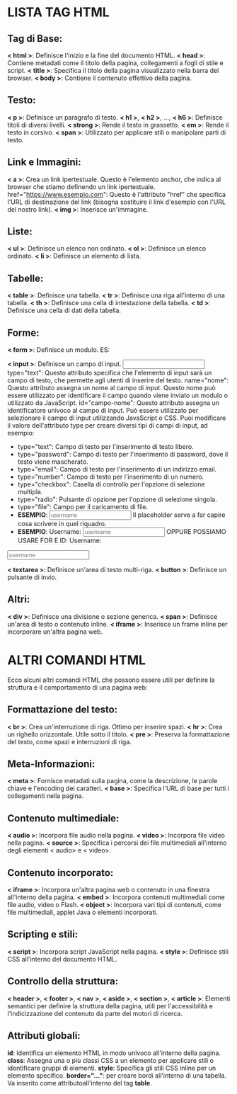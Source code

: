 <!-- @format -->

# LISTA TAG HTML

## Tag di Base:

**< html >**: Definisce l'inizio e la fine del documento HTML.
**< head >**: Contiene metadati come il titolo della pagina, collegamenti a fogli di stile e script.
**< title >**: Specifica il titolo della pagina visualizzato nella barra del browser.
**< body >**: Contiene il contenuto effettivo della pagina.

## Testo:

**< p >**: Definisce un paragrafo di testo.
**< h1 >**, **< h2 >**, ..., **< h6 >**: Definisce titoli di diversi livelli.
**< strong >**: Rende il testo in grassetto.
**< em >**: Rende il testo in corsivo.
**< span >**: Utilizzato per applicare stili o manipolare parti di testo.

## Link e Immagini:

**< a >**: Crea un link ipertestuale. Questo è l'elemento anchor, che indica al browser che stiamo definendo un link ipertestuale.
href="https://www.esempio.com": Questo è l'attributo "href" che specifica l'URL di destinazione del link (bisogna sostituire il link d'esempio con l'URL del nostro link).
**< img >**: Inserisce un'immagine.

## Liste:

**< ul >**: Definisce un elenco non ordinato.
**< ol >**: Definisce un elenco ordinato.
**< li >**: Definisce un elemento di lista.

## Tabelle:

**< table >**: Definisce una tabella.
**< tr >**: Definisce una riga all'interno di una tabella.
**< th >**: Definisce una cella di intestazione della tabella.
**< td >**: Definisce una cella di dati della tabella.

## Forme:

**< form >**: Definisce un modulo. ES: <form action="...">
**< input >**: Definisce un campo di input. <input type="text" name="nome" id="campo-nome">
type="text": Questo attributo specifica che l'elemento di input sarà un campo di testo, che permette agli utenti di inserire del testo.
name="nome": Questo attributo assegna un nome al campo di input. Questo nome può essere utilizzato per identificare il campo quando viene inviato un modulo o utilizzato da JavaScript.
id="campo-nome": Questo attributo assegna un identificatore univoco al campo di input. Può essere utilizzato per selezionare il campo di input utilizzando JavaScript o CSS.
Puoi modificare il valore dell'attributo type per creare diversi tipi di campi di input, ad esempio:

- type="text": Campo di testo per l'inserimento di testo libero.
- type="password": Campo di testo per l'inserimento di password, dove il testo viene mascherato.
- type="email": Campo di testo per l'inserimento di un indirizzo email.
- type="number": Campo di testo per l'inserimento di un numero.
- type="checkbox": Casella di controllo per l'opzione di selezione multipla.
- type="radio": Pulsante di opzione per l'opzione di selezione singola.
- type="file": Campo per il caricamento di file.
- **ESEMPIO**: <input type="text" placeholder="username"> Il placeholder serve a far capire cosa scrivere in quel riquadro.
- **ESEMPIO**: <label>
  Username:
  <input type="text" placeholder="username">
  </label>
  OPPURE POSSIAMO USARE FOR E ID:
  <label for="username">
  Username:
  </label>

<input id="username" type="text" placeholder="username">

**< textarea >**: Definisce un'area di testo multi-riga.
**< button >**: Definisce un pulsante di invio.

## Altri:

**< div >**: Definisce una divisione o sezione generica.
**< span >**: Definisce un'area di testo o contenuto inline.
**< iframe >**: Inserisce un frame inline per incorporare un'altra pagina web.

# ALTRI COMANDI HTML

Ecco alcuni altri comandi HTML che possono essere utili per definire la struttura e il comportamento di una pagina web:

## Formattazione del testo:

**< br >**: Crea un'interruzione di riga. Ottimo per inserire spazi.
**< hr >**: Crea un righello orizzontale. Utile sotto il titolo.
**< pre >**: Preserva la formattazione del testo, come spazi e interruzioni di riga.

## Meta-Informazioni:

**< meta >**: Fornisce metadati sulla pagina, come la descrizione, le parole chiave e l'encoding dei caratteri.
**< base >**: Specifica l'URL di base per tutti i collegamenti nella pagina.

## Contenuto multimediale:

**< audio >**: Incorpora file audio nella pagina.
**< video >**: Incorpora file video nella pagina.
**< source >**: Specifica i percorsi dei file multimediali all'interno degli elementi < audio> e < video>.

## Contenuto incorporato:

**< iframe >**: Incorpora un'altra pagina web o contenuto in una finestra all'interno della pagina.
**< embed >**: Incorpora contenuti multimediali come file audio, video o Flash.
**< object >**: Incorpora vari tipi di contenuti, come file multimediali, applet Java o elementi incorporati.

## Scripting e stili:

**< script >**: Incorpora script JavaScript nella pagina.
**< style >**: Definisce stili CSS all'interno del documento HTML.

## Controllo della struttura:

**< header >**, **< footer >**, **< nav >**, **< aside >**, **< section >**, **< article >**: Elementi semantici per definire la struttura della pagina, utili per l'accessibilità e l'indicizzazione del contenuto da parte dei motori di ricerca.

## Attributi globali:

**id**: Identifica un elemento HTML in modo univoco all'interno della pagina.
**class**: Assegna una o più classi CSS a un elemento per applicare stili o identificare gruppi di elementi.
**style**: Specifica gli stili CSS inline per un elemento specifico.
**border="..."**: per creare bordi all'interno di una tabella. Va inserito come attributoall'interno del tag **table**.
